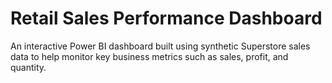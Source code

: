 # Retail Sales Performance Dashboard

An interactive Power BI dashboard built using synthetic Superstore sales data to help monitor key business metrics such as sales, profit, and quantity.

